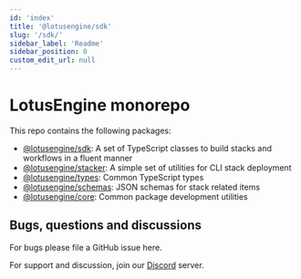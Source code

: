 ```yaml
---
id: 'index'
title: '@lotusengine/sdk'
slug: '/sdk/'
sidebar_label: 'Readme'
sidebar_position: 0
custom_edit_url: null
---
```


# LotusEngine monorepo

This repo contains the following packages:

- [@lotusengine/sdk](https://github.com/lotusengine/sdk/packages/sdk/README.md): A set of TypeScript classes to build stacks and workflows in a fluent manner
- [@lotusengine/stacker](https://github.com/lotusengine/sdk/packages/stacker/README.md): A simple set of utilities for CLI stack deployment
- [@lotusengine/types](https://github.com/lotusengine/sdk/packages/types/README.md): Common TypeScript types
- [@lotusengine/schemas](https://github.com/lotusengine/sdk/packages/schemas/README.md): JSON schemas for stack related items
- [@lotusengine/core](https://github.com/lotusengine/sdk/packages/core/README.md): Common package development utilities

## Bugs, questions and discussions

For bugs please file a GitHub issue here.

For support and discussion, join our [Discord](https://discord.gg/bt3syS2) server.
